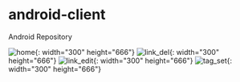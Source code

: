 # android-client
Android Repository

![home](/preview/home.gif){: width="300" height="666"}
![link_del](/preview/link_del.gif){: width="300" height="666"}
![link_edit](/preview/link_edit.gif){: width="300" height="666"}
![tag_set](/preview/tag_set.gif){: width="300" height="666"}